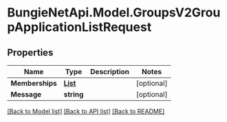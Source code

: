 # BungieNetApi.Model.GroupsV2GroupApplicationListRequest
## Properties

Name | Type | Description | Notes
------------ | ------------- | ------------- | -------------
**Memberships** | [**List<UserUserMembership>**](UserUserMembership.md) |  | [optional] 
**Message** | **string** |  | [optional] 

[[Back to Model list]](../README.md#documentation-for-models) [[Back to API list]](../README.md#documentation-for-api-endpoints) [[Back to README]](../README.md)

